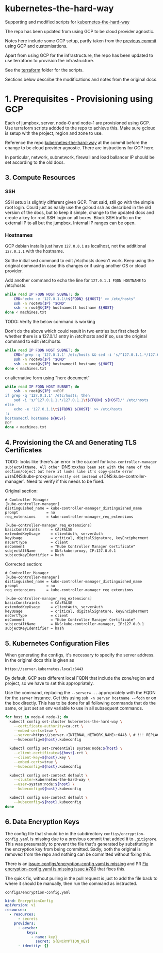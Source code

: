 # kubernetes-the-hard-way
Supporting and modified scripts for [kubernetes-the-hard-way](https://github.com/kubernetes-the-hard-way/kubernetes-the-hard-way)

The repo has been updated from using GCP to be cloud provider agnostic.

Notes here include some GCP setup, partly taken from the [previous commit](https://github.com/kelseyhightower/kubernetes-the-hard-way/tree/79a3f79b27bd28f82f071bb877a266c2e62ee506) using GCP and customisations.

Apart from using GCP for the infrastructure, the repo has been updated to use terraform to provision the infrastructure.

See the [terraform](terraform) folder for the scripts.


Sections below describe the modifications and notes from the original docs.

# 1. Prerequisites - Provisioning using GCP

Each of jumpbox, server, node-0 and node-1 are provisioned using GCP. Use terraform scripts addded to the repo to achieve this. Make sure gcloud is setup with the project, region and zone to use.

Reference the repo [kubernetes-the-hard-way](https://github.com/kubernetes-the-hard-way/kubernetes-the-hard-way) at the commit before the change to be cloud provider agnostic. There are instructions for GCP here. 

In particular, network, subnetwork, firewall and load ballancer IP should be set according to the old docs.

## 3. Compute Resources

### SSH

SSH setup is slightly different given GCP. That said, still go with the simple root login. Could just as easily use the gcloud ssh as described in the old version of the docs, but to keep it simple, change to the updated docs and create a key for root SSH login on all boxes. Block SSH traffic on the external IP to all but the jumpbox. Internal IP ranges can be open.

### Hostnames

GCP debian installs just have `127.0.0.1` as localhost, not the additional `127.0.1.1` with the hostname.

So the initial sed command to edit /etc/hosts doesn't work. Keep using the original command in case this changes or if using another OS or cloud provider.

Add another command to echo the line for `127.0.1.1 FQDN HOSTNAME` to /etc/hosts.

```bash
while read IP FQDN HOST SUBNET; do 
    CMD="echo -e '127.0.1.1\t${FQDN} ${HOST}' >> /etc/hosts"
    ssh -n root@${IP} "$CMD"
    ssh -n root@${IP} hostnamectl hostname ${HOST}
done < machines.txt
```

TODO: Verify the below command is working

Don't do the above which could result in two entries but first check for whether there is a 127.0.1.1 entry in /etc/hosts and if so, use the original command to edit /etc/hosts.

```bash
while read IP FQDN HOST SUBNET; do 
    CMD="grep -q '127.0.1.1' /etc/hosts && sed -i 's/^127.0.1.1.*/127.0.1.1\t${FQDN} ${HOST}/' /etc/hosts || echo -e '127.0.1.1\t${FQDN} ${HOST}' >> /etc/hosts"
    ssh -n root@${IP} "$CMD"
    ssh -n root@${IP} hostnamectl hostname ${HOST}
done < machines.txt
```

or alternative form using "here document"

```bash
while read IP FQDN HOST SUBNET; do 
    ssh -n root@${IP} <<EOF
if grep -q '127.0.1.1' /etc/hosts; then
    sed -i 's/^127.0.1.1.*/127.0.1.1\t${FQDN} ${HOST}/' /etc/hosts
else
    echo -e '127.0.1.1\t${FQDN} ${HOST}' >> /etc/hosts
fi
hostnamectl hostname ${HOST}
EOF
done < machines.txt
```

## 4. Provisioning the CA and Generating TLS Certificates

TODO: looks like there's an error in the ca.conf for `kube-controller-manager` `subjectAltName. All other `DNS:xxx` has been set with the name of the section/object but here it looks like it's copy-paste error with `DNS:kube-proxy` incorrectly set instead of `DNS:kube-controller-manager`. Need to verify if this needs to be fixed.

Original section:

```
# Controller Manager
[kube-controller-manager]
distinguished_name = kube-controller-manager_distinguished_name
prompt             = no
req_extensions     = kube-controller-manager_req_extensions

[kube-controller-manager_req_extensions]
basicConstraints     = CA:FALSE
extendedKeyUsage     = clientAuth, serverAuth
keyUsage             = critical, digitalSignature, keyEncipherment
nsCertType           = client
nsComment            = "Kube Controller Manager Certificate"
subjectAltName       = DNS:kube-proxy, IP:127.0.0.1
subjectKeyIdentifier = hash
```

Corrected section:

```
# Controller Manager
[kube-controller-manager]
distinguished_name = kube-controller-manager_distinguished_name
prompt             = no
req_extensions     = kube-controller-manager_req_extensions

[kube-controller-manager_req_extensions]
basicConstraints     = CA:FALSE
extendedKeyUsage     = clientAuth, serverAuth
keyUsage             = critical, digitalSignature, keyEncipherment
nsCertType           = client
nsComment            = "Kube Controller Manager Certificate"
subjectAltName       = DNS:kube-controller-manager, IP:127.0.0.1
subjectKeyIdentifier = hash
```

## 5. Kubernetes Configuration Files

When generating the configs, it's necessary to specify the server address. In the original docs this is given as
```
https://server.kubernetes.local:6443
```

By default, GCP sets different local FQDN that include the zone/region and project, so we have to set this appropriately.

Use the command, replacing the `--server=...` appropriately with the FQDN for the `server` instance. Get this using `ssh -n server hostname --fqdn` or on the box directly. This has to be done for all following commands that do the same, or just set an env variable to use in all subsequent commands.


```bash
for host in node-0 node-1; do
  kubectl config set-cluster kubernetes-the-hard-way \
    --certificate-authority=ca.crt \
    --embed-certs=true \
    --server=https://server.<INTERNAL_NETWORK_NAME>:6443 \ # !!! REPLACE ME
    --kubeconfig=${host}.kubeconfig

  kubectl config set-credentials system:node:${host} \
    --client-certificate=${host}.crt \
    --client-key=${host}.key \
    --embed-certs=true \
    --kubeconfig=${host}.kubeconfig

  kubectl config set-context default \
    --cluster=kubernetes-the-hard-way \
    --user=system:node:${host} \
    --kubeconfig=${host}.kubeconfig

  kubectl config use-context default \
    --kubeconfig=${host}.kubeconfig
done
```


## 6. Data Encryption Keys

The config file that should be in the subdirectory `configs/encryption-config.yaml` is missing due to a previous commit that added it to `.gitignore`. This was presumably to prevent the file that's generated by substituting in the encryption key from being committed. Sadly, both the original is removed from the repo and nothing can be committed without fixing this.

There is an [issue: configs/encryption-config.yaml is missing](https://github.com/kelseyhightower/kubernetes-the-hard-way/issues/768) and PR [Fix encryption-config.yaml is missing issue #780](https://github.com/kelseyhightower/kubernetes-the-hard-way/pull/780) that fixes this.

The quick fix, without pulling in the pull request is just to add the file back to where it should be manually, then run the command as instructed.

`configs/encryption-config.yaml`
```yaml
kind: EncryptionConfig
apiVersion: v1
resources:
  - resources:
      - secrets
    providers:
      - aescbc:
          keys:
            - name: key1
              secret: ${ENCRYPTION_KEY}
      - identity: {}
```